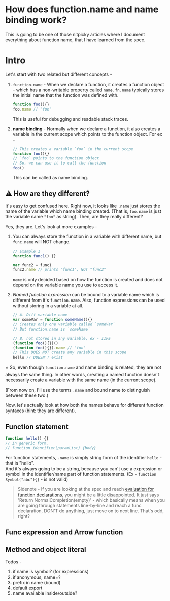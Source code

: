 # How does function.name and name binding work?

This is going to be one of those nitpicky articles where I document everything about function name, that I have learned from the spec.  

# Intro

Let's start with two related but different concepts -
1. `function.name` - When we declare a function, it creates a function object - which has a non-writable property called `name`. `fn.name` typically stores the initial name that the function was defined with.
	```js
	function foo(){}
	foo.name // "foo"
	```
   This is useful for debugging and readable stack traces.  
 
2. **name binding** - Normally when we declare a function, it also creates a variable in the current scope which points to the function object. For ex -
	```js
	// This creates a variable `foo` in the current scope
	function foo(){}
	// `foo` points to the function object
	// So, we can use it to call the function
	foo()
	```
	This can be called as name binding.
	
## ⚠️  **How are they different?** 
It's easy to get confused here. Right now, it looks like `.name` just stores the name of the variable which name binding created. (That is, `foo.name` is just the variable name `"foo"` as string). Then, are they really different?

Yes, they are. Let's look at more examples -

1. You can always store the function in a variable with different name, but `func.name` will NOT change. 
	```js
	// Example 1
	function func1() {}

	var func2 = func1
	func2.name // prints "func1", NOT "func2"
	```
	`name` is only decided based on how the function is created and does not depend on the variable name you use to access it.
	
2. *Named function expression* can be bound to a variable name which is different from it's `function.name`. Also, function expressions can be used without storing in a variable at all.
	```js
	// A. Diff variable name
	var someVar = function someName(){}
	// Creates only one variable called `someVar`
	// But function.name is `someName`
	
	// B. not stored in any variable, ex - IIFE
	(function foo(){})()
	(function foo(){}).name // "foo"
	// This DOES NOT create any variable in this scope
	hello // DOESN'T exist
	```

⭐️ So, even though `function.name` and name binding is related, they are not always the same thing. In other words, creating a named function doesn't necessarily create a variable with the same name (in the current scope).

(From now on, I'll use the terms `.name` and bound name to distinguish between these two.)

Now, let's actually look at how both the names behave for different function syntaxes (hint: they are different).


## Function statement

```js
function hello() {}
// In generic form,
// function identifier(paramList) {body} 
```

For function statements, `.name` is simply string form of the identifier `hello` - that is "hello".  
And it's always going to be a string, because you can't use a expression or symbol in the identifier/name part of function statements. (Ex - `function Symbol("abc"){}` - is not valid) 

> Sidenote - 
> If you are looking at the spec and reach [evaluation for function declarations](https://tc39.es/ecma262/#sec-function-definitions-runtime-semantics-evaluation), you might be a little disappointed. It just says 'Return NormalCompletion(empty)' - which basically means when you are going through statements line-by-line and reach a func declaration, DON'T do anything, just move on to next line. 
> That's odd, right? 
> 


## Func expression and Arrow function


## Method and object literal

Todos -
1. if name is symbol? (for expressions)
2. if anonymous, name=?
3. prefix in name (bound)
4. default export
5. name available inside/outside?
<!--stackedit_data:
eyJwcm9wZXJ0aWVzIjoiZXh0ZW5zaW9uczpcbiAgcHJlc2V0Oi
BnZm1cbiIsImhpc3RvcnkiOlstMTQ5OTM4NjQwNSwyNDk5MjMy
NzIsMzcxNTMxNTk2LC05MjIxNjY0MiwzNjQxNjM3NzIsNDU2Nj
A4Mjk4LC0xMjkxNzcwODgxLDEyNzU1MDc1MzgsLTExNjg2NDI5
OSwxNzM0MDk0NDY4LC0yMDA4MDYxNjMsMTE5MTc4MTg0LC0xNT
IxNTAyMzQyLC0xNzI3MzU4MTM3LDE4MjYyODI1MDMsLTE0Mzg3
NjY5MzAsMTg2NDI0NDc1Myw5NTk3OTUzNTIsNDI5OTY1OTYyLC
0yMDA4Nzc1NzAwXX0=
-->